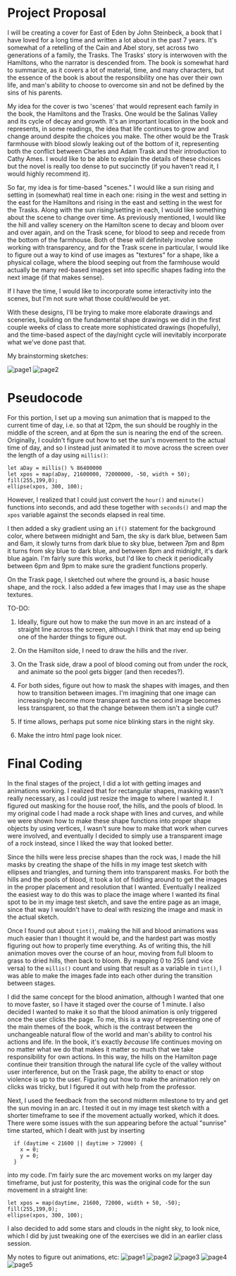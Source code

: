 # Project Proposal

I will be creating a cover for East of Eden by John Steinbeck, a book that I have loved for a long time and written a lot about in the past 7 years. It's somewhat of a retelling of the Cain and Abel story, set across two generations of a family, the Trasks. The Trasks' story is interwoven with the Hamiltons, who the narrator is descended from. The book is somewhat hard to summarize, as it covers a lot of material, time, and many characters, but the essence of the book is about the responsibility one has over their own life, and man's ability to choose to overcome sin and not be defined by the sins of his parents. 

My idea for the cover is two 'scenes' that would represent each family in the book, the Hamiltons and the Trasks. One would be the Salinas Valley and its cycle of decay and growth. It's an important location in the book and represents, in some readings, the idea that life continues to grow and change around despite the choices you make. The other would be the Trask farmhouse with blood slowly leaking out of the bottom of it, representing both the conflict between Charles and Adam Trask and their introduction to Cathy Ames. I would like to be able to explain the details of these choices but the novel is really too dense to put succinctly (if you haven't read it, I would highly recommend it).

So far, my idea is for time-based "scenes." I would like a sun rising and setting in (somewhat) real time in each one: rising in the west and setting in the east for the Hamiltons and rising in the east and setting in the west for the Trasks. Along with the sun rising/setting in each, I would like something about the scene to change over time. As previously mentioned, I would like the hill and valley scenery on the Hamilton scene to decay and bloom over and over again, and on the Trask scene, for blood to seep and recede from the bottom of the farmhouse. Both of these will definitely involve some working with transparency, and for the Trask scene in particular, I would like to figure out a way to kind of use images as "textures" for a shape, like a physical collage, where the blood seeping out from the farmhouse would actually be many red-based images set into specific shapes fading into the next image (if that makes sense).

If I have the time, I would like to incorporate some interactivity into the scenes, but I'm not sure what those could/would be yet.

With these designs, I'll be trying to make more elaborate drawings and sceneries, building on the fundamental shape drawings we did in the first couple weeks of class to create more sophisticated drawings (hopefully), and the time-based aspect of the day/night cycle will inevitably incorporate what we've done past that.

My brainstorming sketches:

![page1](./assets/20241020_220003.jpg)
![page2](./assets/20241020_221518.jpg)


# Pseudocode

For this portion, I set up a moving sun animation that is mapped to the current time of day, i.e. so that at 12pm, the sun should be roughly in the middle of the screen, and at 6pm the sun is nearing the end of the screen. Originally, I couldn't figure out how to set the sun's movement to the actual time of day, and so I instead just animated it to move across the screen over the length of a day using `millis()`:
```
let aDay = millis() % 86400000
let xpos = map(aDay, 21600000, 72000000, -50, width + 50);
fill(255,199,0);
ellipse(xpos, 300, 100);
```
However, I realized that I could just convert the `hour()` and `minute()` functions into seconds, and add these together with `seconds()` and map the `xpos` variable against the seconds elapsed in real time. 

I then added a sky gradient using an `if()` statement for the background color, where between midnight and 5am, the sky is dark blue, between 5am and 6am, it slowly turns from dark blue to sky blue, between 7pm and 8pm it turns from sky blue to dark blue, and between 8pm and midnight, it's dark blue again. I'm fairly sure this works, but I'd like to check it periodically between 6pm and 9pm to make sure the gradient functions properly.

On the Trask page, I sketched out where the ground is, a basic house shape, and the rock. I also added a few images that I may use as the shape textures.


TO-DO:
1. Ideally, figure out how to make the sun move in an arc instead of a straight line across the screen, although I think that may end up being one of the harder things to figure out.

2. On the Hamilton side, I need to draw the hills and the river.

3. On the Trask side, draw a pool of blood coming out from under the rock, and animate so the pool gets bigger (and then recedes?).

4. For both sides, figure out how to mask the shapes with images, and then how to transition between images. I'm imagining that one image can increasingly become more transparent as the second image becomes less transparent, so that the change between them isn't a single cut? 

5. If time allows, perhaps put some nice blinking stars in the night sky.

6. Make the intro html page look nicer.


# Final Coding

In the final stages of the project, I did a lot with getting images and animations working. I realized that for rectangular shapes, masking wasn't really necessary, as I could just resize the image to where I wanted it. I figured out masking for the house roof, the hills, and the pools of blood. In my original code I had made a rock shape with lines and curves, and while we were shown how to make these shape functions into proper shape objects by using vertices, I wasn't sure how to make that work when curves were involved, and eventually I decided to simply use a transparent image of a rock instead, since I liked the way that looked better.

Since the hills were less precise shapes than the rock was, I made the hill masks by creating the shape of the hills in my image test sketch with ellipses and triangles, and turning them into transparent masks. For both the hills and the pools of blood, it took a lot of fiddling around to get the images in the proper placement and resolution that I wanted. Eventually I realized the easiest way to do this was to place the image where I wanted its final spot to be in my image test sketch, and save the entire page as an image, since that way I wouldn't have to deal with resizing the image and mask in the actual sketch.

Once I found out about `tint()`, making the hill and blood animations was much easier than I thought it would be, and the hardest part was mostly figuring out how to properly time everything. As of writing this, the hill animation moves over the course of an hour, moving from full bloom to grass to dried hills, then back to bloom. By mapping 0 to 255 (and vice versa) to the `millis()` count and using that result as a variable in `tint()`, I was able to make the images fade into each other during the transition between stages. 

I did the same concept for the blood animation, although I wanted that one to move faster, so I have it staged over the course of 1 minute. I also decided I wanted to make it so that the blood animation is only triggered once the user clicks the page. To me, this is a way of representing one of the main themes of the book, which is the contrast between the unchangeable natural flow of the world and man's ability to control his actions and life. In the book, it's exactly *because* life continues moving on no matter what we do that makes it matter so much that we take responsibility for own actions. In this way, the hills on the Hamilton page continue their transition through the natural life cycle of the valley without user interference, but on the Trask page, the ability to enact or stop violence is up to the user. Figuring out how to make the animation rely on clicks was tricky, but I figured it out with help from the professor. 

Next, I used the feedback from the second midterm milestone to try and get the sun moving in an arc. I tested it out in my image test sketch with a shorter timeframe to see if the movement actually worked, which it does. There were some issues with the sun appearing before the actual "sunrise" time started, which I dealt with just by inserting
```
  if (daytime < 21600 || daytime > 72000) {
    x = 0;
    y = 0;
  }
```
into my code. I'm fairly sure the arc movement works on my larger day timeframe, but just for posterity, this was the original code for the sun movement in a straight line:
```
let xpos = map(daytime, 21600, 72000, width + 50, -50);
fill(255,199,0);
ellipse(xpos, 300, 100);
```

I also decided to add some stars and clouds in the night sky, to look nice, which I did by just tweaking one of the exercises we did in an earlier class session. 


My notes to figure out animations, etc:
![page1](./assets/20241103_233629.jpg)
![page2](./assets/20241103_233633.jpg)
![page3](./assets/20241103_233643.jpg)
![page4](./assets/20241103_233700.jpg)
![page5](./assets/20241103_233705.jpg)

